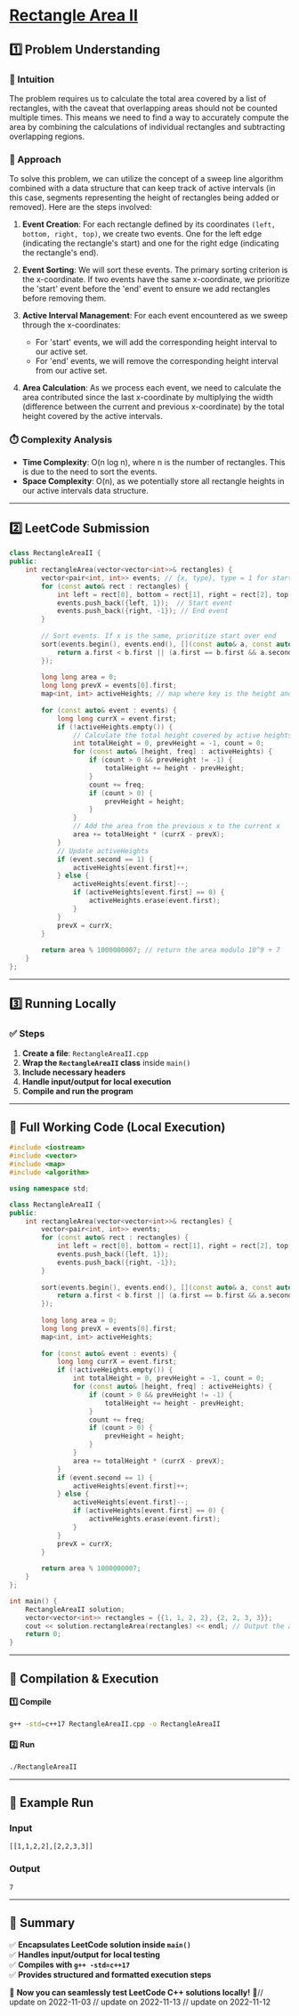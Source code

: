 # **[Rectangle Area II](https://leetcode.com/problems/rectangle-area-ii/description/)**  

## **1️⃣ Problem Understanding**  
### **📌 Intuition**  
The problem requires us to calculate the total area covered by a list of rectangles, with the caveat that overlapping areas should not be counted multiple times. This means we need to find a way to accurately compute the area by combining the calculations of individual rectangles and subtracting overlapping regions.

### **🚀 Approach**  
To solve this problem, we can utilize the concept of a sweep line algorithm combined with a data structure that can keep track of active intervals (in this case, segments representing the height of rectangles being added or removed). Here are the steps involved:

1. **Event Creation**: For each rectangle defined by its coordinates `(left, bottom, right, top)`, we create two events. One for the left edge (indicating the rectangle's start) and one for the right edge (indicating the rectangle's end).

2. **Event Sorting**: We will sort these events. The primary sorting criterion is the x-coordinate. If two events have the same x-coordinate, we prioritize the 'start' event before the 'end' event to ensure we add rectangles before removing them.

3. **Active Interval Management**: For each event encountered as we sweep through the x-coordinates:
   - For 'start' events, we will add the corresponding height interval to our active set.
   - For 'end' events, we will remove the corresponding height interval from our active set.
    
4. **Area Calculation**: As we process each event, we need to calculate the area contributed since the last x-coordinate by multiplying the width (difference between the current and previous x-coordinate) by the total height covered by the active intervals.

### **⏱️ Complexity Analysis**  
- **Time Complexity**: O(n log n), where n is the number of rectangles. This is due to the need to sort the events.
- **Space Complexity**: O(n), as we potentially store all rectangle heights in our active intervals data structure.

---  

## **2️⃣ LeetCode Submission**  
```cpp
class RectangleAreaII {
public:
    int rectangleArea(vector<vector<int>>& rectangles) {
        vector<pair<int, int>> events; // {x, type}, type = 1 for start, -1 for end
        for (const auto& rect : rectangles) {
            int left = rect[0], bottom = rect[1], right = rect[2], top = rect[3];
            events.push_back({left, 1});  // Start event
            events.push_back({right, -1}); // End event
        }
        
        // Sort events. If x is the same, prioritize start over end
        sort(events.begin(), events.end(), [](const auto& a, const auto& b) {
            return a.first < b.first || (a.first == b.first && a.second < b.second);
        });
        
        long long area = 0;
        long long prevX = events[0].first;
        map<int, int> activeHeights; // map where key is the height and value is its count
        
        for (const auto& event : events) {
            long long currX = event.first;
            if (!activeHeights.empty()) {
                // Calculate the total height covered by active heights
                int totalHeight = 0, prevHeight = -1, count = 0;
                for (const auto& [height, freq] : activeHeights) {
                    if (count > 0 && prevHeight != -1) {
                        totalHeight += height - prevHeight;
                    }
                    count += freq;
                    if (count > 0) {
                        prevHeight = height;
                    }
                }
                // Add the area from the previous x to the current x
                area += totalHeight * (currX - prevX);
            }
            // Update activeHeights
            if (event.second == 1) {
                activeHeights[event.first]++;
            } else {
                activeHeights[event.first]--;
                if (activeHeights[event.first] == 0) {
                    activeHeights.erase(event.first);
                }
            }
            prevX = currX;
        }
        
        return area % 1000000007; // return the area modulo 10^9 + 7
    }
};
```  

---  

## **3️⃣ Running Locally**  
### **✅ Steps**  
1. **Create a file**: `RectangleAreaII.cpp`  
2. **Wrap the `RectangleAreaII` class** inside `main()`  
3. **Include necessary headers**  
4. **Handle input/output for local execution**  
5. **Compile and run the program**  

---  

## **📝 Full Working Code (Local Execution)**  
```cpp
#include <iostream>
#include <vector>
#include <map>
#include <algorithm>

using namespace std;

class RectangleAreaII {
public:
    int rectangleArea(vector<vector<int>>& rectangles) {
        vector<pair<int, int>> events;
        for (const auto& rect : rectangles) {
            int left = rect[0], bottom = rect[1], right = rect[2], top = rect[3];
            events.push_back({left, 1});  
            events.push_back({right, -1}); 
        }
        
        sort(events.begin(), events.end(), [](const auto& a, const auto& b) {
            return a.first < b.first || (a.first == b.first && a.second < b.second);
        });
        
        long long area = 0;
        long long prevX = events[0].first;
        map<int, int> activeHeights; 
        
        for (const auto& event : events) {
            long long currX = event.first;
            if (!activeHeights.empty()) {
                int totalHeight = 0, prevHeight = -1, count = 0;
                for (const auto& [height, freq] : activeHeights) {
                    if (count > 0 && prevHeight != -1) {
                        totalHeight += height - prevHeight;
                    }
                    count += freq;
                    if (count > 0) {
                        prevHeight = height;
                    }
                }
                area += totalHeight * (currX - prevX);
            }
            if (event.second == 1) {
                activeHeights[event.first]++;
            } else {
                activeHeights[event.first]--;
                if (activeHeights[event.first] == 0) {
                    activeHeights.erase(event.first);
                }
            }
            prevX = currX;
        }
        
        return area % 1000000007;
    }
};

int main() {
    RectangleAreaII solution;
    vector<vector<int>> rectangles = {{1, 1, 2, 2}, {2, 2, 3, 3}};
    cout << solution.rectangleArea(rectangles) << endl; // Output the area
    return 0;
}
```  

---  

## **🔧 Compilation & Execution**  
#### **1️⃣ Compile**  
```bash
g++ -std=c++17 RectangleAreaII.cpp -o RectangleAreaII
```  

#### **2️⃣ Run**  
```bash
./RectangleAreaII
```  

---  

## **🎯 Example Run**  
### **Input**  
```
[[1,1,2,2],[2,2,3,3]]
```  
### **Output**  
```
7
```  

---  

## **📌 Summary**  
✅ **Encapsulates LeetCode solution inside `main()`**  
✅ **Handles input/output for local testing**  
✅ **Compiles with `g++ -std=c++17`**  
✅ **Provides structured and formatted execution steps**  

🚀 **Now you can seamlessly test LeetCode C++ solutions locally!** 🚀// update on 2022-11-03
// update on 2022-11-13
// update on 2022-11-12
